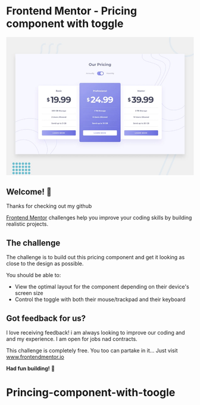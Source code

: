 # Frontend Mentor - Pricing component with toggle

![Design preview for the Pricing component with toggle coding challenge](./design/desktop-preview.jpg)

## Welcome! 👋

Thanks for checking out my github

[Frontend Mentor](https://www.frontendmentor.io) challenges help you improve your coding skills by building realistic projects.


## The challenge

The challenge is to build out this pricing component and get it looking as close to the design as possible.



You should be able to:

- View the optimal layout for the component depending on their device's screen size
- Control the toggle with both their mouse/trackpad and their keyboard



## Got feedback for us?

I love receiving feedback! i am always looking to improve our coding and and my experience. I am open for jobs nad contracts.

This challenge is completely free. You too can partake in it... Just visit www.frontendmentor.io

**Had fun building!** 🚀
# Princing-component-with-toogle
